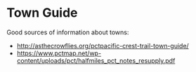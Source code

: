 # Town Guide

Good sources of information about towns:
* http://asthecrowflies.org/pctpacific-crest-trail-town-guide/
* https://www.pctmap.net/wp-content/uploads/pct/halfmiles_pct_notes_resupply.pdf